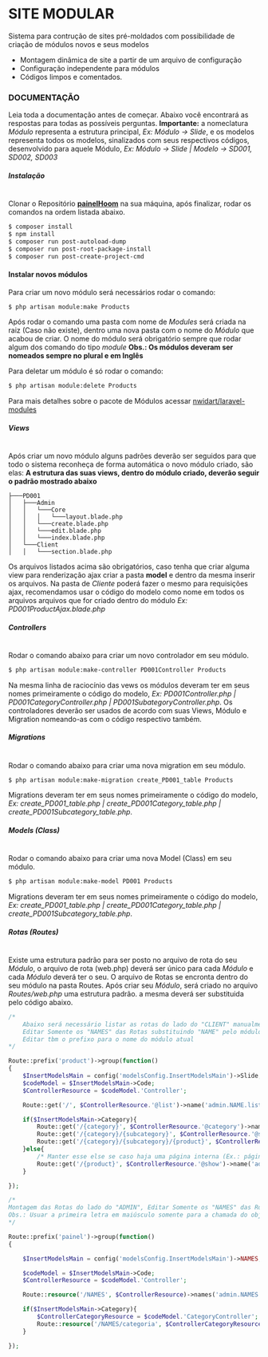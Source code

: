 # SITE MODULAR
Sistema para contrução de sites pré-moldados com possibilidade de criação de módulos novos e seus modelos

  - Montagem dinâmica de site a partir de um arquivo de configuração
  - Configuração independente para módulos
  - Códigos limpos e comentados.

### DOCUMENTAÇÃO

Leia toda a documentação antes de começar. Abaixo você encontrará as respostas para todas as possíveis perguntas.
**Importante:** a nomeclatura *Módulo* representa a estrutura principal, *Ex: Módulo -> Slide*, e os modelos representa todos os modelos, sinalizados com seus respectivos códigos, desenvolvido para aquele Módulo, *Ex: Módulo -> Slide | Modelo -> SD001, SD002, SD003*

##### Instalação
#
Clonar o Repositório **[painelHoom](https://github.com/hoominterativa/painelHoom)** na sua máquina, após finalizar, rodar os comandos na ordem listada abaixo.
```sh 
$ composer install
$ npm install
$ composer run post-autoload-dump
$ composer run post-root-package-install
$ composer run post-create-project-cmd
```

#### Instalar novos módulos
Para criar um novo módulo será necessários rodar o comando:
```sh 
$ php artisan module:make Products
```
Após rodar o comando uma pasta com nome de *Modules* será criada na raiz (Caso não existe), dentro uma nova pasta com o nome do *Módulo* que acabou de criar. O nome do módulo será obrigatório sempre que rodar algum dos comando do tipo *module*
**Obs.: Os módulos deveram ser nomeados sempre no plural e em Inglês**

Para deletar um módulo é só rodar o comando:
```sh 
$ php artisan module:delete Products
```

Para mais detalhes sobre o pacote de Módulos acessar [nwidart/laravel-modules](https://nwidart.com/laravel-modules/v6/introduction)

##### Views
#
Após criar um novo módulo alguns padrões deverão ser seguidos para que todo o sistema reconheça de forma automática o novo módulo criado, são elas:
**A estrutura das suas views, dentro do módulo criado, deverão seguir o padrão mostrado abaixo**

```shell
├───PD001
│   ├───Admin
│   │   └───Core
│   │   │   └───layout.blade.php
│   │   └───create.blade.php
│   │   └───edit.blade.php
│   │   └───index.blade.php
│   └───Client
│   │   └───section.blade.php
```
Os arquivos listados acima são obrigatórios, caso tenha que criar alguma view para renderização ajax criar a pasta **model** e dentro da mesma inserir os arquivos. Na pasta de *Cliente* poderá fazer o mesmo para requisições ajax, recomendamos usar o código do modelo como nome em todos os arquivos arquivos que for criado dentro do módulo *Ex: PD001ProductAjax.blade.php*

##### Controllers
#

Rodar o comando abaixo para criar um novo controlador em seu módulo.
```sh 
$ php artisan module:make-controller PD001Controller Products
```
Na mesma linha de raciocínio das vews os módulos deveram ter em seus nomes primeiramente o código do modelo, *Ex: PD001Controller.php | PD001CategoryController.php | PD001SubategoryController.php*. 
Os controladores deverão ser usados de acordo com suas Views, Módulo e Migration nomeando-as com o código respectivo também.

##### Migrations
#

Rodar o comando abaixo para criar uma nova migration em seu módulo.
```sh 
$ php artisan module:make-migration create_PD001_table Products
```
Migrations deveram ter em seus nomes primeiramente o código do modelo, *Ex: create_PD001_table.php | create_PD001Category_table.php | create_PD001Subcategory_table.php*. 

##### Models (Class)
#

Rodar o comando abaixo para criar uma nova Model (Class) em seu módulo.
```sh 
$ php artisan module:make-model PD001 Products
```
Migrations deveram ter em seus nomes primeiramente o código do modelo, *Ex: create_PD001_table.php | create_PD001Category_table.php | create_PD001Subcategory_table.php*. 

##### Rotas (Routes)
#
Existe uma estrutura padrão para ser posto no arquivo de rota do seu *Módulo*, o arquivo de rota (web.php) deverá ser único para cada *Módulo* e cada *Módulo* deverá ter o seu. O arquivo de Rotas se encronta dentro do seu módulo na pasta Routes.
Após criar seu *Módulo*, será criado no arquivo *Routes/web.php* uma estrutura padrão. a mesma deverá ser substituida pelo código abaixo.
```php
/*
    Abaixo será necessário listar as rotas do lado do "CLIENT" manualmente
    Editar Somente os "NAMES" das Rotas substituindo "NAME" pelo módulo atual
    Editar tbm o prefixo para o nome do módulo atual
*/

Route::prefix('product')->group(function()
{
    $InsertModelsMain = config('modelsConfig.InsertModelsMain')->Slide;
    $codeModel = $InsertModelsMain->Code;
    $ControllerResource = $codeModel.'Controller';

    Route::get('/', $ControllerResource.'@list')->name('admin.NAME.list');

    if($InsertModelsMain->Category){
        Route::get('/{category}', $ControllerResource.'@category')->name('admin.NAME.category');
        Route::get('/{category}/{subcategory}', $ControllerResource.'@subcategory')->name('admin.NAME.subcategory');
        Route::get('/{category}/{subcategory}/{product}', $ControllerResource.'@show')->name('admin.NAME');
    }else{
        /* Manter esse else se caso haja uma página interna (Ex.: página interna de produto) */
        Route::get('/{product}', $ControllerResource.'@show')->name('admin.NAME');
    }

});

/*
Montagem das Rotas do lado do "ADMIN", Editar Somente os "NAMES" das Rotas substituindo "NAME" pelo módulo atual
Obs.: Usuar a primeira letra em maiúsculo somente para a chamada do objeto no config() o restante será tudo minusculo. Ex.: config('modelsConfig.InsertModelsMain')->Products;
*/

Route::prefix('painel')->group(function()
{

    $InsertModelsMain = config('modelsConfig.InsertModelsMain')->NAMES;

    $codeModel = $InsertModelsMain->Code;
    $ControllerResource = $codeModel.'Controller';

    Route::resource('/NAMES', $ControllerResource)->names('admin.NAMES')->parameters(['NAME' => 'NAME']);

    if($InsertModelsMain->Category){
        $ControllerCategoryResource = $codeModel.'CategoryController';
        Route::resource('/NAMES/categoria', $ControllerCategoryResource)->names('admin.NAMES.category')->parameters(['categoria' => 'category']);
    }

});
```
